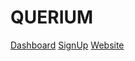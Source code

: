 # QUERIUM

[Dashboard](https://querium-team.github.io/QUERIUM/Front/Dashboard/log-out.html)
[SignUp](https://querium-team.github.io/QUERIUM/Front/SignUp/signup.html)
[Website](https://querium-team.github.io/QUERIUM/Front/Website)
